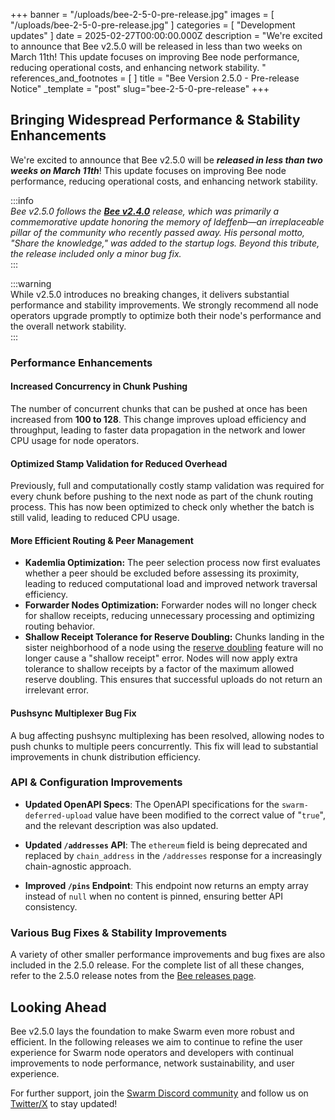 +++
banner = "/uploads/bee-2-5-0-pre-release.jpg"
images = [ "/uploads/bee-2-5-0-pre-release.jpg" ]
categories = [ "Development updates" ]
date = 2025-02-27T00:00:00.000Z
description = "We're excited to announce that Bee v2.5.0 will be released in less than two weeks on March 11th! This update focuses on improving Bee node performance, reducing operational costs, and enhancing network stability.  "
references_and_footnotes = [ ]
title = "Bee Version 2.5.0 - Pre-release Notice"
_template = "post"
slug="bee-2-5-0-pre-release"
+++


## **Bringing Widespread Performance & Stability Enhancements**  

We're excited to announce that Bee v2.5.0 will be ***released in less than two weeks on March 11th***! This update focuses on improving Bee node performance, reducing operational costs, and enhancing network stability.  

:::info  
*Bee v2.5.0 follows the **[Bee v2.4.0](https://github.com/ethersphere/bee/releases/tag/v2.4.0)** release, which was primarily a commemorative update honoring the memory of ldeffenb—an irreplaceable pillar of the community who recently passed away. His personal motto, *"Share the knowledge,"* was added to the startup logs. Beyond this tribute, the release included only a minor bug fix.*  
:::

:::warning  
While v2.5.0 introduces no breaking changes, it delivers substantial performance and stability improvements. We strongly recommend all node operators upgrade promptly to optimize both their node's performance and the overall network stability.  
:::
### **Performance Enhancements**

#### **Increased Concurrency in Chunk Pushing**
The number of concurrent chunks that can be pushed at once has been increased from **100 to 128**. This change improves upload efficiency and throughput, leading to faster data propagation in the network and lower CPU usage for node operators.

#### **Optimized Stamp Validation for Reduced Overhead**
Previously, full and computationally costly stamp validation was required for every chunk before pushing to the next node as part of the chunk routing process. This has now been optimized to check only whether the batch is still valid, leading to reduced CPU usage.

#### **More Efficient Routing & Peer Management**
- **Kademlia Optimization:** The peer selection process now first evaluates whether a peer should be excluded before assessing its proximity, leading to reduced computational load and improved network traversal efficiency.
- **Forwarder Nodes Optimization:** Forwarder nodes will no longer check for shallow receipts, reducing unnecessary processing and optimizing routing behavior.
- **Shallow Receipt Tolerance for Reserve Doubling:** Chunks landing in the sister neighborhood of a node using the [reserve doubling](https://docs.ethswarm.org/docs/bee/working-with-bee/staking/#reserve-doubling) feature will no longer cause a "shallow receipt" error. Nodes will now apply extra tolerance to shallow receipts by a factor of the maximum allowed reserve doubling. This ensures that successful uploads do not return an irrelevant error.  

#### **Pushsync Multiplexer Bug Fix**
A bug affecting pushsync multiplexing has been resolved, allowing nodes to push chunks to multiple peers concurrently. This fix will lead to substantial improvements in chunk distribution efficiency.

### **API & Configuration Improvements**
- **Updated OpenAPI Specs**: The OpenAPI specifications for the `swarm-deferred-upload` value have been modified to the correct value of "`true`", and the relevant description was also updated.

- **Updated `/addresses` API**: The `ethereum` field is being deprecated and replaced by `chain_address` in the `/addresses` response for a increasingly chain-agnostic approach.
- **Improved `/pins` Endpoint**: This endpoint now returns an empty array instead of `null` when no content is pinned, ensuring better API consistency.

### **Various Bug Fixes & Stability Improvements**
A variety of other smaller performance improvements and bug fixes are also included in the 2.5.0 release. For the complete list of all these changes, refer to the 2.5.0 release notes from the [Bee releases page](https://github.com/ethersphere/bee/releases).


## **Looking Ahead**
Bee v2.5.0 lays the foundation to make Swarm even more robust and efficient. In the following releases we aim to continue to refine the user experience for Swarm node operators and developers with continual improvements to node performance, network sustainability, and user experience. 

For further support, join the [Swarm Discord community](https://discord.gg/kHRyMNpw7t) and follow us on [Twitter/X](https://x.com/ethswarm) to stay updated!


